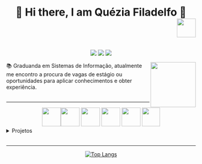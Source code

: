 <html>
  <body>
    <div style="display:flex; justify-content: space-around; align-items: center;">
      <h1 align="center">🖖 Hi there, I am <strong>Quézia Filadelfo</strong> 🖖<img align="right" width="50" height="50" src="https://64.media.tumblr.com/074de67ff1fc63f5e4fb729b322c8200/tumblr_mszo1182BV1rfjowdo1_500.gifv"></h1>
    </div>
    <div align="center">
      
[![](https://img.shields.io/badge/site-4A0073)]()
[![](https://img.shields.io/badge/resume-514C54)]()
[![](https://img.shields.io/badge/linkedin-blue)](https://www.linkedin.com/in/quézia-filadelfo-0bb0a9104/)
    </div>
    <div>
      <img align="right" width="120" height="120" src="https://i.pinimg.com/originals/57/3c/da/573cdaf5205bebaac51ca29273dd5514.gif">
      📚 Graduanda em Sistemas de Informação, atualmente me encontro a procura de vagas de estágio ou oportunidades para aplicar conhecimentos e obter experiência.
    </div>
    <br><hr>
    <div  align="center">
      <img width="50" height="50"  src="https://cdn.jsdelivr.net/gh/devicons/devicon/icons/html5/html5-original-wordmark.svg" /><img width="50" height="50" src="https://cdn.jsdelivr.net/gh/devicons/devicon/icons/css3/css3-original-wordmark.svg" />
      <img width="50" height="50" src="https://cdn.jsdelivr.net/gh/devicons/devicon/icons/javascript/javascript-original.svg" />
      <img width="50" height="50" src="https://cdn.jsdelivr.net/gh/devicons/devicon/icons/git/git-plain-wordmark.svg" />
      <img width="50" height="50" src="https://cdn.jsdelivr.net/gh/devicons/devicon/icons/python/python-original-wordmark.svg" /> 
      <img width="48" height="50" src="https://cdn.jsdelivr.net/gh/devicons/devicon/icons/csharp/csharp-original.svg" />
    </div>
    <details>
      <summary>Projetos</summary>
        <p>Em contrução...</p>
    </details>
    <br><hr>
    <div align="center">
      [![Top Langs](https://github-readme-stats.vercel.app/api/top-langs/?username=queziafiladelfo&layout=compact&theme=dracula)](https://github.com/queziafiladelfo)
    </div>
    
  </body>
</html>



<!--
**queziafiladelfo/queziafiladelfo** is a ✨ _special_ ✨ repository because its `README.md` (this file) appears on your GitHub profile.

https://devicon.dev

Here are some ideas to get you started:

- 🔭 I’m currently working on ...
- 🌱 I’m currently learning ...
- 👯 I’m looking to collaborate on ...
- 🤔 I’m looking for help with ...
- 💬 Ask me about ...
- 📫 How to reach me: ...
- 😄 Pronouns: .....
- ⚡ Fun fact: ......
-->
